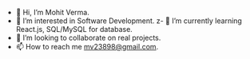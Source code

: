 - 👋 Hi, I’m Mohit Verma.
- 👀 I’m interested in Software Development.
z- 🌱 I’m currently learning React.js, SQL/MySQL for database.
- 💞️ I’m looking to collaborate on real projects.
- 📫 How to reach me mv23898@gmail.com.
